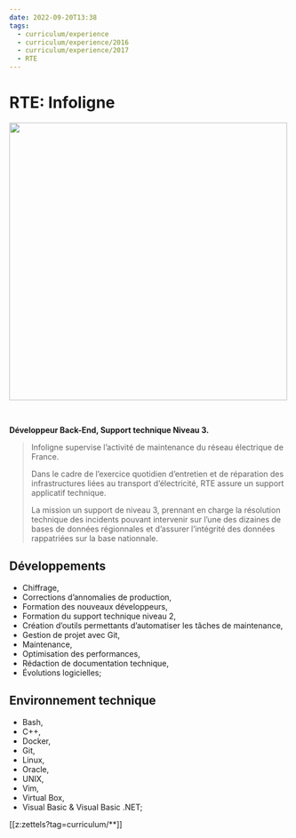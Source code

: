 ```yaml
---
date: 2022-09-20T13:38
tags:
  - curriculum/experience
  - curriculum/experience/2016
  - curriculum/experience/2017
  - RTE
---
```


# RTE: Infoligne


<img src="./static/logo/rte-logo.png" width=500 style="margin:auto"/>


$~$


**Développeur Back-End, Support technique Niveau 3.**

> Infoligne supervise l’activité de maintenance du réseau électrique de
> France.
> 
> Dans le cadre de l’exercice quotidien d’entretien et de réparation des
> infrastructures liées au transport d’électricité, RTE assure un support
> applicatif technique.
> 
> La mission un support de niveau 3, prennant en charge la résolution
> technique des incidents pouvant intervenir sur l’une des dizaines de
> bases de données régionnales et d’assurer l’intégrité des données
> rappatriées sur la base nationnale.

## Développements

-   Chiffrage,
-   Corrections d’annomalies de production,
-   Formation des nouveaux développeurs,
-   Formation du support technique niveau 2,
-   Création d’outils permettants d’automatiser les tâches de
    maintenance,
-   Gestion de projet avec Git,
-   Maintenance,
-   Optimisation des performances,
-   Rédaction de documentation technique,
-   Évolutions logicielles;

## Environnement technique

-   Bash,
-   C++,
-   Docker,
-   Git,
-   Linux,
-   Oracle,
-   UNIX,
-   Vim,
-   Virtual Box,
-   Visual Basic & Visual Basic .NET;


[[z:zettels?tag=curriculum/**]]
